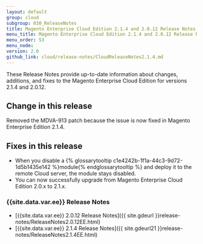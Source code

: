 ```yaml
---
layout: default
group: cloud
subgroup: 030_ReleaseNotes
title: Magento Enterprise Cloud Edition 2.1.4 and 2.0.12 Release Notes
menu_title: Magento Enterprise Cloud Edition 2.1.4 and 2.0.12 Release Notes
menu_order: 53
menu_node: 
version: 2.0
github_link: cloud/release-notes/CloudReleaseNotes2.1.4.md
---
```

 
These Release Notes provide up-to-date information about changes, additions, and fixes to the Magento Enterprise Cloud Edition for versions 2.1.4 and 2.0.12.

## Change in this release

Removed the MDVA-913 patch because the issue is now fixed in Magento Enterprise Edition 2.1.4.

## Fixes in this release
*	When you disable a {% glossarytooltip c1e4242b-1f1a-44c3-9d72-1d5b1435e142 %}module{% endglossarytooltip %} and deploy it to the remote Cloud server, the module stays disabled.
*	You can now successfully upgrade from Magento Enterprise Cloud Edition 2.0.x to 2.1.x.

### {{site.data.var.ee}} Release Notes
*	[{{site.data.var.ee}} 2.0.12 Release Notes]({{ site.gdeurl }}release-notes/ReleaseNotes2.0.12EE.html)
*	[{{site.data.var.ee}} 2.1.4 Release Notes]({{ site.gdeurl21 }}release-notes/ReleaseNotes2.1.4EE.html)


